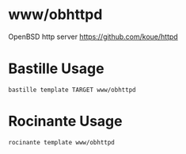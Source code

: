 # www/obhttpd
OpenBSD http server
https://github.com/koue/httpd

# Bastille Usage
```shell
bastille template TARGET www/obhttpd
```

# Rocinante Usage
```shell
rocinante template www/obhttpd
```
